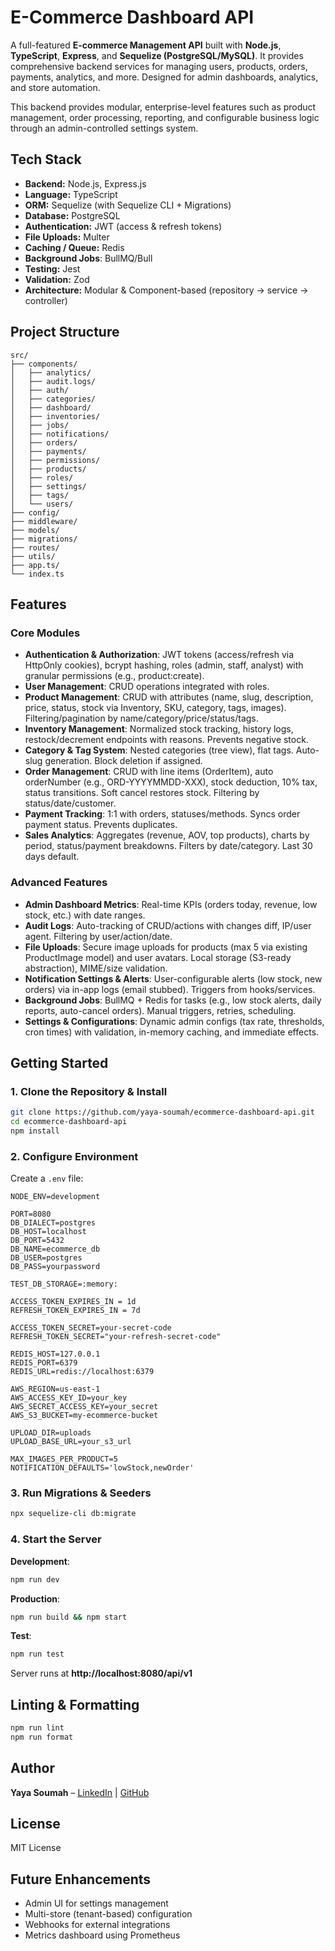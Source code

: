 # E-Commerce Dashboard API

A full-featured **E-commerce Management API** built with **Node.js**, **TypeScript**, **Express**, and **Sequelize (PostgreSQL/MySQL)**. It provides comprehensive backend services for managing users, products, orders, payments, analytics, and more. Designed for admin dashboards, analytics, and store automation.

This backend provides modular, enterprise-level features such as product management, order processing, reporting, and configurable business logic through an admin-controlled settings system.

## Tech Stack

- **Backend:** Node.js, Express.js
- **Language:** TypeScript
- **ORM:** Sequelize (with Sequelize CLI + Migrations)
- **Database:** PostgreSQL
- **Authentication:** JWT (access & refresh tokens)
- **File Uploads:** Multer
- **Caching / Queue:** Redis
- **Background Jobs**: BullMQ/Bull
- **Testing:** Jest
- **Validation:** Zod
- **Architecture:** Modular & Component-based (repository → service → controller)

## Project Structure

```
src/
├── components/
│   ├── analytics/
│   ├── audit.logs/
│   ├── auth/
│   ├── categories/
│   ├── dashboard/
│   ├── inventories/
│   ├── jobs/
│   ├── notifications/
│   ├── orders/
│   ├── payments/
│   ├── permissions/
│   ├── products/
│   ├── roles/
│   ├── settings/
│   ├── tags/
│   └── users/
├── config/
├── middleware/
├── models/
├── migrations/
├── routes/
├── utils/
├── app.ts/
└── index.ts
```

## Features

### Core Modules

- **Authentication & Authorization**: JWT tokens (access/refresh via HttpOnly cookies), bcrypt hashing, roles (admin, staff, analyst) with granular permissions (e.g., product:create).
- **User Management**: CRUD operations integrated with roles.
- **Product Management**: CRUD with attributes (name, slug, description, price, status, stock via Inventory, SKU, category, tags, images). Filtering/pagination by name/category/price/status/tags.
- **Inventory Management**: Normalized stock tracking, history logs, restock/decrement endpoints with reasons. Prevents negative stock.
- **Category & Tag System**: Nested categories (tree view), flat tags. Auto-slug generation. Block deletion if assigned.
- **Order Management**: CRUD with line items (OrderItem), auto orderNumber (e.g., ORD-YYYYMMDD-XXX), stock deduction, 10% tax, status transitions. Soft cancel restores stock. Filtering by status/date/customer.
- **Payment Tracking**: 1:1 with orders, statuses/methods. Syncs order payment status. Prevents duplicates.
- **Sales Analytics**: Aggregates (revenue, AOV, top products), charts by period, status/payment breakdowns. Filters by date/category. Last 30 days default.

### Advanced Features

- **Admin Dashboard Metrics**: Real-time KPIs (orders today, revenue, low stock, etc.) with date ranges.
- **Audit Logs**: Auto-tracking of CRUD/actions with changes diff, IP/user agent. Filtering by user/action/date.
- **File Uploads**: Secure image uploads for products (max 5 via existing ProductImage model) and user avatars. Local storage (S3-ready abstraction), MIME/size validation.
- **Notification Settings & Alerts**: User-configurable alerts (low stock, new orders) via in-app logs (email stubbed). Triggers from hooks/services.
- **Background Jobs**: BullMQ + Redis for tasks (e.g., low stock alerts, daily reports, auto-cancel orders). Manual triggers, retries, scheduling.
- **Settings & Configurations**: Dynamic admin configs (tax rate, thresholds, cron times) with validation, in-memory caching, and immediate effects.

## Getting Started

### 1. Clone the Repository & Install

```bash
git clone https://github.com/yaya-soumah/ecommerce-dashboard-api.git
cd ecommerce-dashboard-api
npm install
```

### 2. Configure Environment

Create a `.env` file:

```env
NODE_ENV=development

PORT=8080
DB_DIALECT=postgres
DB_HOST=localhost
DB_PORT=5432
DB_NAME=ecommerce_db
DB_USER=postgres
DB_PASS=yourpassword

TEST_DB_STORAGE=:memory:

ACCESS_TOKEN_EXPIRES_IN = 1d
REFRESH_TOKEN_EXPIRES_IN = 7d

ACCESS_TOKEN_SECRET=your-secret-code
REFRESH_TOKEN_SECRET="your-refresh-secret-code"

REDIS_HOST=127.0.0.1
REDIS_PORT=6379
REDIS_URL=redis://localhost:6379

AWS_REGION=us-east-1
AWS_ACCESS_KEY_ID=your_key
AWS_SECRET_ACCESS_KEY=your_secret
AWS_S3_BUCKET=my-ecommerce-bucket

UPLOAD_DIR=uploads
UPLOAD_BASE_URL=your_s3_url

MAX_IMAGES_PER_PRODUCT=5
NOTIFICATION_DEFAULTS='lowStock,newOrder'
```

### 3. Run Migrations & Seeders

```bash
npx sequelize-cli db:migrate
```

### 4. Start the Server

**Development**:

```bash
npm run dev
```

**Production**:

```bash
npm run build && npm start
```

**Test**:

```js
npm run test
```

Server runs at **http://localhost:8080/api/v1**

## Linting & Formatting

```bash
npm run lint
npm run format
```

## Author

**Yaya Soumah** – [LinkedIn](https:www.linkedin.com/in/yaya-soumah-11b75b1b9) | [GitHub](https://github.com/yaya-soumah)

## License

MIT License

## Future Enhancements

- Admin UI for settings management
- Multi-store (tenant-based) configuration
- Webhooks for external integrations
- Metrics dashboard using Prometheus